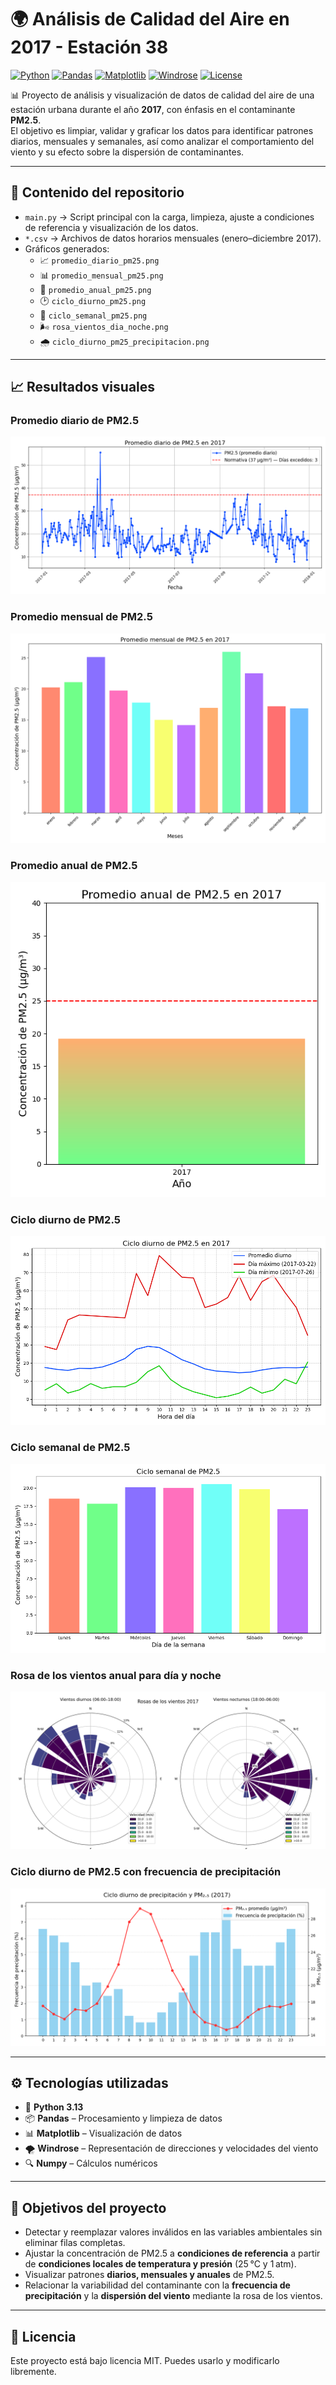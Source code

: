 # 🌍 Análisis de Calidad del Aire en 2017 - Estación 38

[![Python](https://img.shields.io/badge/Python-3.13-blue?logo=python)](https://www.python.org/)
[![Pandas](https://img.shields.io/badge/Pandas-Data%20Analysis-orange?logo=pandas)](https://pandas.pydata.org/)
[![Matplotlib](https://img.shields.io/badge/Matplotlib-Visualization-green?logo=plotly)](https://matplotlib.org/)
[![Windrose](https://img.shields.io/badge/Windrose-Wind%20Analysis-lightblue?logo=windy)](https://pypi.org/project/windrose/)
[![License](https://img.shields.io/badge/License-MIT-lightgrey)](LICENSE)

📊 Proyecto de análisis y visualización de datos de calidad del aire de una estación urbana durante el año **2017**, con énfasis en el contaminante **PM2.5**.  
El objetivo es limpiar, validar y graficar los datos para identificar patrones diarios, mensuales y semanales, así como analizar el comportamiento del viento y su efecto sobre la dispersión de contaminantes.

---

## 📂 Contenido del repositorio

- `main.py` → Script principal con la carga, limpieza, ajuste a condiciones de referencia y visualización de los datos.
- `*.csv` → Archivos de datos horarios mensuales (enero–diciembre 2017).
- Gráficos generados:
  - 📈 `promedio_diario_pm25.png`
  - 📊 `promedio_mensual_pm25.png`
  - 📏 `promedio_anual_pm25.png`
  - 🕑 `ciclo_diurno_pm25.png`
  - 📅 `ciclo_semanal_pm25.png`
  - 🌬️ `rosa_vientos_dia_noche.png`
  - 🌧️ `ciclo_diurno_pm25_precipitacion.png`

---

## 📈 Resultados visuales

### Promedio diario de PM2.5
![Promedio diario](./promedio_diario_pm25.png)

### Promedio mensual de PM2.5
![Promedio mensual](./promedio_mensual_pm25.png)

### Promedio anual de PM2.5
![Promedio anual](./promedio_anual_pm25.png)

### Ciclo diurno de PM2.5
![Ciclo diurno](./ciclo_diurno_pm25.png)

### Ciclo semanal de PM2.5 
![Ciclo semanal](./ciclo_semanal_pm25.png)

### Rosa de los vientos anual para día y noche
![Rosa de los vientos](./rosa_vientos_dia_noche.png)

### Ciclo diurno de PM2.5 con frecuencia de precipitación
![Ciclo diurno y precipitación](./ciclo_diurno_pm25_precipitacion.png)

---

## ⚙️ Tecnologías utilizadas
- 🐍 **Python 3.13**
- 📦 **Pandas** – Procesamiento y limpieza de datos
- 📊 **Matplotlib** – Visualización de datos
- 🌪️ **Windrose** – Representación de direcciones y velocidades del viento
- 🔍 **Numpy** – Cálculos numéricos

---

## 🎯 Objetivos del proyecto
- Detectar y reemplazar valores inválidos en las variables ambientales sin eliminar filas completas.
- Ajustar la concentración de PM2.5 a **condiciones de referencia** a partir de **condiciones locales de temperatura y presión** (25 °C y 1 atm).
- Visualizar patrones **diarios, mensuales y anuales** de PM2.5.
- Relacionar la variabilidad del contaminante con la **frecuencia de precipitación** y la **dispersión del viento** mediante la rosa de los vientos.

---

## 📜 Licencia
Este proyecto está bajo licencia MIT. Puedes usarlo y modificarlo libremente.
